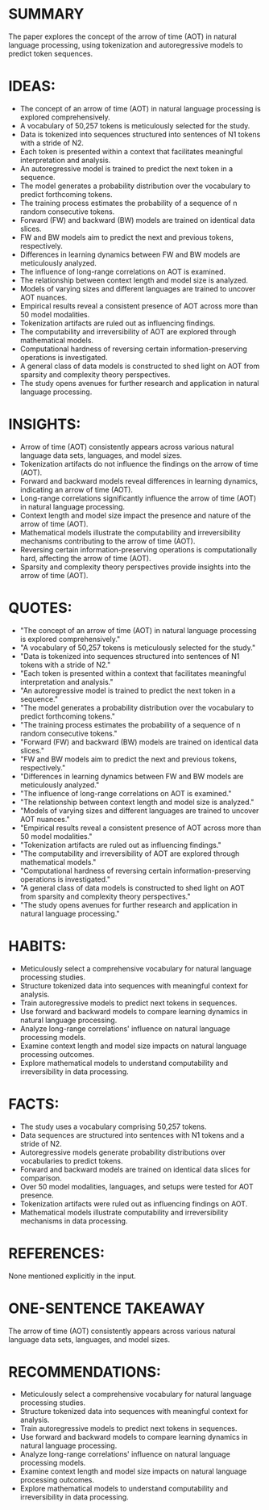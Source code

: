 # SUMMARY
The paper explores the concept of the arrow of time (AOT) in natural language processing, using tokenization and autoregressive models to predict token sequences.

# IDEAS:
- The concept of an arrow of time (AOT) in natural language processing is explored comprehensively.
- A vocabulary of 50,257 tokens is meticulously selected for the study.
- Data is tokenized into sequences structured into sentences of N1 tokens with a stride of N2.
- Each token is presented within a context that facilitates meaningful interpretation and analysis.
- An autoregressive model is trained to predict the next token in a sequence.
- The model generates a probability distribution over the vocabulary to predict forthcoming tokens.
- The training process estimates the probability of a sequence of n random consecutive tokens.
- Forward (FW) and backward (BW) models are trained on identical data slices.
- FW and BW models aim to predict the next and previous tokens, respectively.
- Differences in learning dynamics between FW and BW models are meticulously analyzed.
- The influence of long-range correlations on AOT is examined.
- The relationship between context length and model size is analyzed.
- Models of varying sizes and different languages are trained to uncover AOT nuances.
- Empirical results reveal a consistent presence of AOT across more than 50 model modalities.
- Tokenization artifacts are ruled out as influencing findings.
- The computability and irreversibility of AOT are explored through mathematical models.
- Computational hardness of reversing certain information-preserving operations is investigated.
- A general class of data models is constructed to shed light on AOT from sparsity and complexity theory perspectives.
- The study opens avenues for further research and application in natural language processing.

# INSIGHTS:
- Arrow of time (AOT) consistently appears across various natural language data sets, languages, and model sizes.
- Tokenization artifacts do not influence the findings on the arrow of time (AOT).
- Forward and backward models reveal differences in learning dynamics, indicating an arrow of time (AOT).
- Long-range correlations significantly influence the arrow of time (AOT) in natural language processing.
- Context length and model size impact the presence and nature of the arrow of time (AOT).
- Mathematical models illustrate the computability and irreversibility mechanisms contributing to the arrow of time (AOT).
- Reversing certain information-preserving operations is computationally hard, affecting the arrow of time (AOT).
- Sparsity and complexity theory perspectives provide insights into the arrow of time (AOT).

# QUOTES:
- "The concept of an arrow of time (AOT) in natural language processing is explored comprehensively."
- "A vocabulary of 50,257 tokens is meticulously selected for the study."
- "Data is tokenized into sequences structured into sentences of N1 tokens with a stride of N2."
- "Each token is presented within a context that facilitates meaningful interpretation and analysis."
- "An autoregressive model is trained to predict the next token in a sequence."
- "The model generates a probability distribution over the vocabulary to predict forthcoming tokens."
- "The training process estimates the probability of a sequence of n random consecutive tokens."
- "Forward (FW) and backward (BW) models are trained on identical data slices."
- "FW and BW models aim to predict the next and previous tokens, respectively."
- "Differences in learning dynamics between FW and BW models are meticulously analyzed."
- "The influence of long-range correlations on AOT is examined."
- "The relationship between context length and model size is analyzed."
- "Models of varying sizes and different languages are trained to uncover AOT nuances."
- "Empirical results reveal a consistent presence of AOT across more than 50 model modalities."
- "Tokenization artifacts are ruled out as influencing findings."
- "The computability and irreversibility of AOT are explored through mathematical models."
- "Computational hardness of reversing certain information-preserving operations is investigated."
- "A general class of data models is constructed to shed light on AOT from sparsity and complexity theory perspectives."
- "The study opens avenues for further research and application in natural language processing."

# HABITS:
- Meticulously select a comprehensive vocabulary for natural language processing studies.
- Structure tokenized data into sequences with meaningful context for analysis.
- Train autoregressive models to predict next tokens in sequences.
- Use forward and backward models to compare learning dynamics in natural language processing.
- Analyze long-range correlations' influence on natural language processing models.
- Examine context length and model size impacts on natural language processing outcomes.
- Explore mathematical models to understand computability and irreversibility in data processing.

# FACTS:
- The study uses a vocabulary comprising 50,257 tokens.
- Data sequences are structured into sentences with N1 tokens and a stride of N2.
- Autoregressive models generate probability distributions over vocabularies to predict tokens.
- Forward and backward models are trained on identical data slices for comparison.
- Over 50 model modalities, languages, and setups were tested for AOT presence.
- Tokenization artifacts were ruled out as influencing findings on AOT.
- Mathematical models illustrate computability and irreversibility mechanisms in data processing.

# REFERENCES:
None mentioned explicitly in the input.

# ONE-SENTENCE TAKEAWAY
The arrow of time (AOT) consistently appears across various natural language data sets, languages, and model sizes.

# RECOMMENDATIONS:
- Meticulously select a comprehensive vocabulary for natural language processing studies.
- Structure tokenized data into sequences with meaningful context for analysis.
- Train autoregressive models to predict next tokens in sequences.
- Use forward and backward models to compare learning dynamics in natural language processing.
- Analyze long-range correlations' influence on natural language processing models.
- Examine context length and model size impacts on natural language processing outcomes.
- Explore mathematical models to understand computability and irreversibility in data processing.